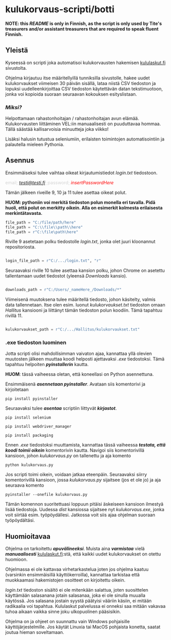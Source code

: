 # kulukorvaus-scripti/botti

**NOTE: this _README_ is only in Finnish, as the script is only used by Tite's treasurers and/or assistant treasurers
that are required to speak fluent Finnish.**

## Yleistä

Kyseessä on scripti joka automatisoi kulukorvausten hakemisen [kululaskut.fi](https://kululaskut.fi/) sivustolta.

Ohjelma kirjautuu itse määritellyillä tunniksilla sivustolle, hakee uudet kulukorvaukset viimeisen 30 päivän sisällä,
lataa niistä CSV tiedoston ja lopuksi uudelleenkirjoittaa CSV tiedoston käytettävän datan tekstimuotoon, jonka
voi kopioida suoraan seuraavan kokouksen esityslistaan.

### _Miksi?_

Helpottamaan rahastonhoitajan / rahastonhoitajan avun elämää. Kulukorvausten liittäminen VEL:iin manuaalisesti on
puuduttavaa hommaa. Tällä säästää kallisarvoisia minuutteja joka viikko!

Lisäksi halusin tutustua seleniumiin, erilaisten toimintojen automatisointiin ja palautella mieleen Pythonia.

## Asennus

Ensimmäiseksi tulee vaihtaa oikeat kirjautumistiedot _login.txt_ tiedostoon. 

<span style="color: lightgray">email;</span> <span style="color: red"><em>testi@testi.fi</em></span> <span style="color: lightgray">;password;</span> <span style="color: red"><em>insertPasswordHere</em></span>

Tämän jälkeen riveille 9, 10 ja 11 tulee asettaa oikeat polut. 

**HUOM: pythoniin voi merkitä tiedoston polun monella eri tavalla. Pidä huoli, että polut on merkitty oikein. Alla on
esimerkit kolmesta erilaisesta merkintätavasta.**

```python
file_path = "C:/file/path/here"
file_path = "C:\\file\\path\\here"
file_path = r"C:\file\path\here"
```

Riville 9 asetetaan polku tiedostolle _login.txt_, jonka olet juuri kloonannut repositoriosta.

```python

login_file_path = r"C:/.../login.txt", "r"

```

Seuraavaksi riville 10 tulee asettaa kansion polku, johon Chrome on asetettu tallentamaan uudet tiedostot (yleensä _Downloads_ kansio).

```python

downloads_path = r"C:/Users/_nameHere_/Downloads/*"

```

Viimeisenä muutoksena tulee määritellä tiedosto, johon käsitelty, valmis data tallennetaan. Itse olen esim. luonut _kulukorvaukset.txt_ tiedoston omaan
_Hallitus_ kansiooni ja liittänyt tämän tiedoston polun koodiin. Tämä tapahtuu rivillä 11.

```python

kulukorvaukset_path = r"C:/.../Hallitus/kulukorvaukset.txt"

```

### .exe tiedoston luominen

Jotta scripti olisi mahdollisimman vaivaton ajaa, kannattaa yllä olevien muutosten jälkeen muuttaa koodi helposti ajettavaksi _.exe_ tiedostoksi.
Tämä tapahtuu helpoiten ***pyinstallerin*** kautta. 

**HUOM**: tässä vaiheessa oletan, että koneellasi on Python asennettuna.

Ensimmäisenä ***asennetaan pyinstaller***.  Avataan siis komentorivi ja kirjoitetaan

`pip install pyinstaller`

Seuraavaksi tulee ***asentaa*** scriptiin liittyvät ***kirjastot***.

`pip install selenium`

`pip install webdriver_manager`

`pip install packaging`

Ennen _.exe_ tiedostoksi muuttamista, kannattaa tässä vaiheessa ***testata, että koodi toimii oikein*** komentorivin kautta. Navigoi siis komentorivillä
kansioon, johon _kulukorvaus.py_ on tallenettu ja aja komento

`python kulukorvaus.py`		

Jos scripti toimi oikein, voidaan jatkaa eteenpäin. Seuraavaksi siirry komentorivillä kansioon, jossa _kulukorvaus.py_ sijaitsee  (jos et ole jo)
ja aja seuraava komento

`pyinstaller --onefile kulukorvaus.py`

Tämän komennon suoritettuasi loppuun pitäisi äskeiseen kansioon ilmestyä lisää tiedostoja. Uudessa _dist_ kansiossa sijaitsee nyt _kulukorvaus.exe_, jonka voit siirtää
esim. työpöydällesi. Jatkossa voit siis ajaa ohjelman suoraan työpöydältäsi.

## Huomioitavaa

Ohjelma on tarkoitettu ***apuvälineeksi***. Muista aina ***varmistaa*** vielä ***manuaalisesti*** [kululaskut.fi](https://kululaskut.fi/):stä, että kaikki uudet
kulukorvaukset on otettu huomioon.

Ohjelmassa ei ole kattavaa virhetarkastelua joten jos ohjelma kaatuu (varsinkin ensimmäisillä käyttökerroilla), kannattaa tarkistaa että muokkaamasi hakemistojen osoitteet
on kirjoitettu oikein.

_login.txt_ tiedoston sisältö ei ole mitenkään salattua, joten suosittelen käyttämään salasanana jotain salasanaa, joka ei ole sinulla muualla käytössä.
Jos salasana jostain syystä päätyisi vääriin käsiin, ei mitään radikaalia voi tapahtua. Kululaskut palvelussa ei onneksi saa mitään vakavaa tuhoa aikaan vaikka sinne joku
ulkopuolinen pääsisikin.

Ohjelma on ja ohjeet on suunnattu vain Windows pohjaisille käyttöjärjestelmille. Jos käytät Linuxia tai MacOS pohjaista konetta, saatat joutua hieman soveltamaan.


